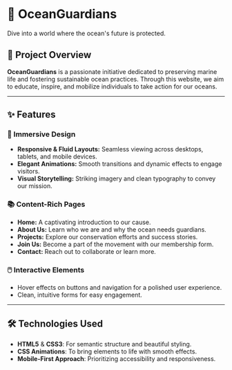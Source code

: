 # 🌊 OceanGuardians

Dive into a world where the ocean's future is protected.

## 🌟 Project Overview

**OceanGuardians** is a passionate initiative dedicated to preserving marine life and fostering sustainable ocean practices. Through this website, we aim to educate, inspire, and mobilize individuals to take action for our oceans.

---

## ✨ Features

### 🎨 Immersive Design
- **Responsive & Fluid Layouts:** Seamless viewing across desktops, tablets, and mobile devices.
- **Elegant Animations:** Smooth transitions and dynamic effects to engage visitors.
- **Visual Storytelling:** Striking imagery and clean typography to convey our mission.

### 📚 Content-Rich Pages
- **Home:** A captivating introduction to our cause.
- **About Us:** Learn who we are and why the ocean needs guardians.
- **Projects:** Explore our conservation efforts and success stories.
- **Join Us:** Become a part of the movement with our membership form.
- **Contact:** Reach out to collaborate or learn more.

### 🖱️ Interactive Elements
- Hover effects on buttons and navigation for a polished user experience.
- Clean, intuitive forms for easy engagement.

---

## 🛠️ Technologies Used

- **HTML5** & **CSS3**: For semantic structure and beautiful styling.
- **CSS Animations**: To bring elements to life with smooth effects.
- **Mobile-First Approach**: Prioritizing accessibility and responsiveness.

